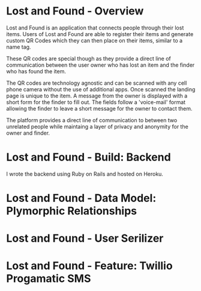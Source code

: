 # Lost and Found - Overview

Lost and Found is an application that connects people through their lost items.  Users of Lost and Found are able to register their items and generate custom QR Codes which they can then place on their items, similar to a name tag.  

These QR codes are special though as they provide a direct line of communication between the user owner who has lost an item and the finder who has found the item.  

The QR codes are technology agnostic and can be scanned with any cell phone camera without the use of additional apps.  Once scanned the landing page is unique to the item.  A message from the owner is displayed with a short form for the finder to fill out.  The fields follow a 'voice-mail' format allowing the finder to leave a short message for the owner to contact them.  

The platform provides a direct line of communication to between two unrelated people while maintaing a layer of privacy and anonymity for the owner and finder.



# Lost and Found - Build: Backend 

I wrote the backend using Ruby on Rails and hosted on Heroku.  




# Lost and Found - Data Model: Plymorphic Relationships

# Lost and Found - User Serilizer

# Lost and Found - Feature: Twillio Progamatic SMS 
